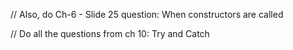 // Also, do Ch-6 - Slide 25 question: When constructors are called 

// Do all the questions from ch 10: Try and Catch